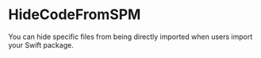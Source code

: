 # HideCodeFromSPM
You can hide specific files from being directly imported when users import your Swift package. 

